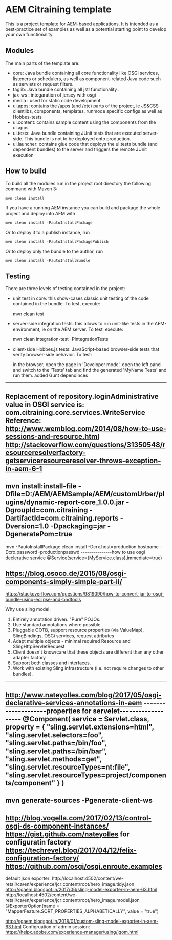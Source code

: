 # AEM Citraining template

This is a project template for AEM-based applications. It is intended as a best-practice set of examples as well as a potential starting point to develop your own functionality.

## Modules

The main parts of the template are:

* core: Java bundle containing all core functionality like OSGi services, listeners or schedulers, as well as component-related Java code such as servlets or request filters.
* taglib: Java bundle containing all jstl functionality .
* jax-ws : integaration of jersey with osgi
* media : used for static code development 
* ui.apps: contains the /apps (and /etc) parts of the project, ie JS&CSS clientlibs, components, templates, runmode specific configs as well as Hobbes-tests
* ui.content: contains sample content using the components from the ui.apps
* ui.tests: Java bundle containing JUnit tests that are executed server-side. This bundle is not to be deployed onto production.
* ui.launcher: contains glue code that deploys the ui.tests bundle (and dependent bundles) to the server and triggers the remote JUnit execution

## How to build

To build all the modules run in the project root directory the following command with Maven 3:

    mvn clean install

If you have a running AEM instance you can build and package the whole project and deploy into AEM with  

    mvn clean install -PautoInstallPackage
    
Or to deploy it to a publish instance, run

    mvn clean install -PautoInstallPackagePublish
    
Or to deploy only the bundle to the author, run

    mvn clean install -PautoInstallBundle

## Testing

There are three levels of testing contained in the project:

* unit test in core: this show-cases classic unit testing of the code contained in the bundle. To test, execute:

    mvn clean test

* server-side integration tests: this allows to run unit-like tests in the AEM-environment, ie on the AEM server. To test, execute:

    mvn clean integration-test -PintegrationTests

* client-side Hobbes.js tests: JavaScript-based browser-side tests that verify browser-side behavior. To test:

    in the browser, open the page in 'Developer mode', open the left panel and switch to the 'Tests' tab and find the generated 'MyName Tests' and run them.
	added Gunt dependinces
---------------------------------------------------------------------------------------------------------------
Replacement of repository.loginAdministrative value in OSGI service is:
com.citraining.core.services.WriteService
Reference:
http://www.wemblog.com/2014/08/how-to-use-sessions-and-resource.html
http://stackoverflow.com/questions/31350548/resourceresolverfactory-getserviceresourceresolver-throws-exception-in-aem-6-1
---------------------
mvn install:install-file -Dfile=D:/AEM/AEMSample/AEM/customUrber/plugins/dynamic-report-core_1.0.0.jar -DgroupId=com.citraining -DartifactId=com.citraining.reports -Dversion=1.0 -Dpackaging=jar -DgeneratePom=true
-------------------------------------------------------------------
mvn -PautoInstallPackage clean install -Dcrx.host=production.hostname -Dcrx.password=productionpasswd
---------------how to use osgi declerative service
@Service(service={MyService.class},immediate=true)

https://blog.osoco.de/2015/08/osgi-components-simply-simple-part-ii/
----------------
https://stackoverflow.com/questions/9819090/how-to-convert-jar-to-osgi-bundle-using-eclipse-and-bndtools

Why use sling model:
1. Entirely annotation driven. "Pure" POJOs.
2. Use standard annotations where possible.
3. Pluggable OOTB, support resource properties (via ValueMap), SlingBindings, OSGi services, request attributes
4. Adapt multiple objects - minimal required Resource and SlingHttpServletRequest
5. Client doesn't know/care that these objects are different than any other adapter factory
6. Support both classes and interfaces.
7. Work with existing Sling infrastructure (i.e. not require changes to other bundles).
-----------------------------------------
http://www.nateyolles.com/blog/2017/05/osgi-declarative-services-annotations-in-aem
--------------------properties for servelet-------------------
@Component(
    service = Servlet.class,
    property = {
        "sling.servlet.extensions=html",
        "sling.servlet.selectors=foo",
        "sling.servlet.paths=/bin/foo",
        "sling.servlet.paths=/bin/bar",
        "sling.servlet.methods=get",
        "sling.servlet.resourceTypes=nt:file",
        "sling.servlet.resourceTypes=project/components/component"
    }
)
---------------------------
mvn generate-sources -Pgenerate-client-ws
-------------------------------------------------
http://blog.vogella.com/2017/02/13/control-osgi-ds-component-instances/
https://gist.github.com/nateyolles
for configuratin factory 
https://techrevel.blog/2017/04/12/felix-configuration-factory/
https://github.com/osgi/osgi.enroute.examples
-------------------
default json exporter: http://localhost:4502/content/we-retail/ca/en/experience/jcr:content/root/hero_image.tidy.json
http://sgaem.blogspot.in/2017/06/sling-model-exporter-in-aem-63.html
http://localhost:4502/content/we-retail/ca/en/experience/jcr:content/root/hero_image.model.json
@ExporterOption(name = "MapperFeature.SORT_PROPERTIES_ALPHABETICALLY", value = "true")

http://sgaem.blogspot.in/2018/01/custom-sling-model-exporter-in-aem-63.html
Configruation of admin session:
https://helpx.adobe.com/experience-manager/using/jqom.html